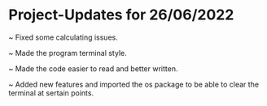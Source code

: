 # Project-Updates for 26/06/2022

~ Fixed some calculating issues.

~ Made the program terminal style.

~ Made the code easier to read and better written.

~ Added new features and imported the os package to be able to clear the terminal at sertain points.
